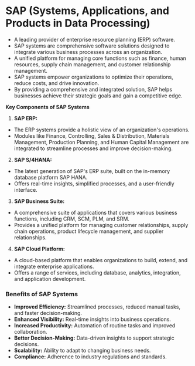 # SAP (Systems, Applications, and Products in Data Processing) 
- A leading provider of enterprise resource planning (ERP) software.
- SAP systems are comprehensive software solutions designed to integrate various business processes across an organization.
- A unified platform for managing core functions such as finance, human resources, supply chain management, and customer relationship management.
- SAP systems empower organizations to optimize their operations, reduce costs, and drive innovation.
- By providing a comprehensive and integrated solution, SAP helps businesses achieve their strategic goals and gain a competitive edge.

**Key Components of SAP Systems**

1. **SAP ERP:**
- The ERP systems provide a holistic view of an organization's operations.
- Modules like Finance, Controlling, Sales & Distribution, Materials Management, Production Planning, and Human Capital Management are integrated to streamline processes and improve decision-making.

2. **SAP S/4HANA:**
- The latest generation of SAP's ERP suite, built on the in-memory database platform SAP HANA.
- Offers real-time insights, simplified processes, and a user-friendly interface.

3. **SAP Business Suite:**
- A comprehensive suite of applications that covers various business functions, including CRM, SCM, PLM, and SRM.
- Provides a unified platform for managing customer relationships, supply chain operations, product lifecycle management, and supplier relationships.

4. **SAP Cloud Platform:**
- A cloud-based platform that enables organizations to build, extend, and integrate enterprise applications.
- Offers a range of services, including database, analytics, integration, and application development.

### Benefits of SAP Systems
- **Improved Efficiency:** Streamlined processes, reduced manual tasks, and faster decision-making.
- **Enhanced Visibility:** Real-time insights into business operations.
- **Increased Productivity:** Automation of routine tasks and improved collaboration.
- **Better Decision-Making:** Data-driven insights to support strategic decisions.
- **Scalability:** Ability to adapt to changing business needs.
- **Compliance:** Adherence to industry regulations and standards.
